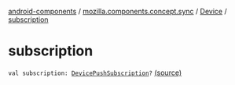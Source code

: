 [android-components](../../index.md) / [mozilla.components.concept.sync](../index.md) / [Device](index.md) / [subscription](./subscription.md)

# subscription

`val subscription: `[`DevicePushSubscription`](../-device-push-subscription/index.md)`?` [(source)](https://github.com/mozilla-mobile/android-components/blob/master/components/concept/sync/src/main/java/mozilla/components/concept/sync/Devices.kt#L147)